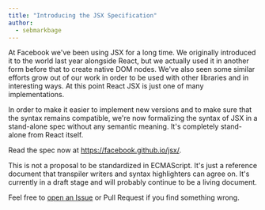 ```yaml
---
title: "Introducing the JSX Specification"
author:
  - sebmarkbage
---
```


At Facebook we've been using JSX for a long time. We originally introduced it to the world last year alongside React, but we actually used it in another form before that to create native DOM nodes. We've also seen some similar efforts grow out of our work in order to be used with other libraries and in interesting ways. At this point React JSX is just one of many implementations.

In order to make it easier to implement new versions and to make sure that the syntax remains compatible, we're now formalizing the syntax of JSX in a stand-alone spec without any semantic meaning. It's completely stand-alone from React itself.

Read the spec now at <https://facebook.github.io/jsx/>.

This is not a proposal to be standardized in ECMAScript. It's just a reference document that transpiler writers and syntax highlighters can agree on. It's currently in a draft stage and will probably continue to be a living document.

Feel free to [open an Issue](https://github.com/facebook/jsx/issues/new) or Pull Request if you find something wrong.
